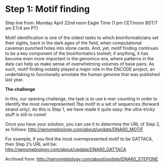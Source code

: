 Step 1: Motif finding
=====================

Step live from: Monday April 22nd noon Eagle Time (1 pm CET/noon BST/7 am ET/4 am PT)

Motif identification is one of the oldest tasks to which bioinformaticians set their sights, back in the dark ages of the field, when computational caveman punched holes into stone cards. And, yet, motif finding continues to be a key component of the bioinformatics toolset; if anything, it has become even more important in the genomics-era, where patterns in the data can help us make sense of overwhelming volumes of base pairs. As such, motif finding notably played a major role in the ENCODE project, an undertaking to functionally annotate the human genome that was published last year.

**The challenge**

In this, our opening challenge, the task is to use k­-mer counting in order to identify the most overrepresented 7bp motif in a set of sequences (forward strand only). As this is Step 1, we have made it quite easy: the ultra-tricky stuff is still to come!

Once you have your solution, you can use it to determine the URL of Step 2, as follows: http://genomebiology.com/about/update/DNA60_MOTIF

For example, if you find the most overrepresented motif to be GATTACA, then Step 2’s URL will be: http://genomebiology.com/about/update/DNA60_GATTACA


Archived from: http://genomebiology.com/about/update/DNA60_STEPONE

